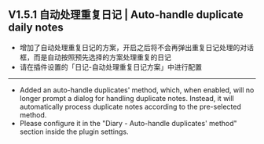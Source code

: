 ## V1.5.1 自动处理重复日记 | Auto-handle duplicate daily notes

- 增加了自动处理重复日记的方案，开启之后将不会再弹出重复日记处理的对话框，而是自动按照预先选择的方案处理重复的日记
- 请在插件设置的「日记-自动处理重复日记方案」中进行配置

---

- Added an auto-handle duplicates' method, which, when enabled, will no longer prompt a dialog for handling duplicate notes. Instead, it will automatically process duplicate notes according to the pre-selected method.
- Please configure it in the "Diary - Auto-handle duplicates' method" section inside the plugin settings.
